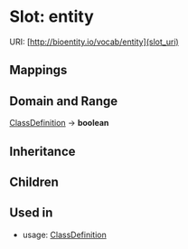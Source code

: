 # Slot: entity




URI: [http://bioentity.io/vocab/entity](slot_uri)
## Mappings

## Domain and Range

[ClassDefinition](ClassDefinition.md) -> **boolean**
## Inheritance

## Children

## Used in

 *  usage: [ClassDefinition](ClassDefinition.md)
